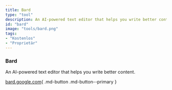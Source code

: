 ```yaml
---
title: Bard
type: "tool"
description: An AI-powered text editor that helps you write better content.
id: "bard"
image: "tools/bard.png"
tags:
- "Kostenlos"
- "Proprietär"
---
```


### Bard

An AI-powered text editor that helps you write better content.

[bard.google.com](https://bard.google.com/?hl=en){ .md-button .md-button--primary } 
